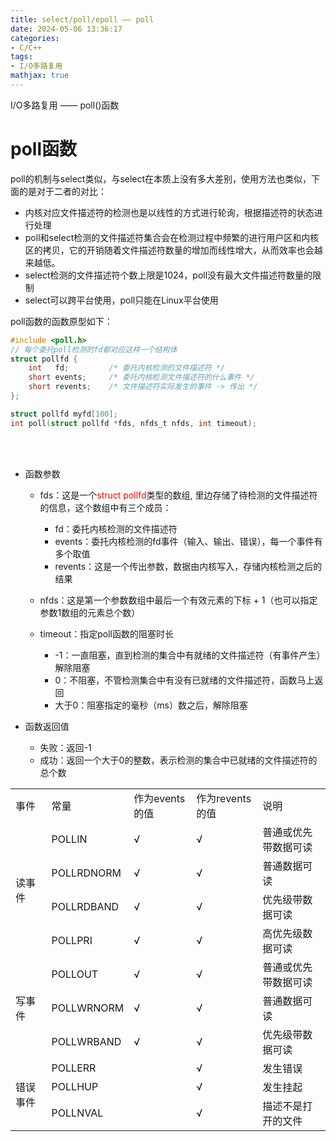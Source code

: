 ```yaml
---
title: select/poll/epoll —— poll
date: 2024-05-06 13:36:17
categories:
- C/C++
tags:
- I/O多路复用
mathjax: true
---
```

I/O多路复用 —— poll()函数
<!-- more -->

# poll函数

poll的机制与select类似，与select在本质上没有多大差别，使用方法也类似，下面的是对于二者的对比：

* 内核对应文件描述符的检测也是以线性的方式进行轮询，根据描述符的状态进行处理
* poll和select检测的文件描述符集合会在检测过程中频繁的进行用户区和内核区的拷贝，它的开销随着文件描述符数量的增加而线性增大，从而效率也会越来越低。
* select检测的文件描述符个数上限是1024，poll没有最大文件描述符数量的限制
* select可以跨平台使用，poll只能在Linux平台使用

poll函数的函数原型如下：

```C
#include <poll.h>
// 每个委托poll检测的fd都对应这样一个结构体
struct pollfd {
    int   fd;         /* 委托内核检测的文件描述符 */
    short events;     /* 委托内核检测文件描述符的什么事件 */
    short revents;    /* 文件描述符实际发生的事件 -> 传出 */
};

struct pollfd myfd[100];
int poll(struct pollfd *fds, nfds_t nfds, int timeout);
```

<table align="center"><tr>    <td>事件</td>    <td>常量</td>    <td>作为events的值</td>    <td>作为revents的值</td>    <td>说明</td></tr><tr>    <td rowspan="4">读事件</td>    <td>POLLIN</td>    <td>√</td>    <td>√</td>    <td>普通或优先带数据可读</td></tr><tr>    <td>POLLRDNORM</td>    <td>√</td>    <td>√</td>    <td>普通数据可读</td></tr><tr>    <td>POLLRDBAND</td>    <td>√</td>    <td>√</td>    <td>优先级带数据可读</td></tr><tr>    <td>POLLPRI</td>    <td>√</td>    <td>√</td>    <td>高优先级数据可读</td></tr><tr>    <td rowspan="3">写事件</td>    <td>POLLOUT</td>    <td>√</td>    <td>√</td>    <td>普通或优先带数据可读</td></tr><tr>    <td>POLLWRNORM</td>    <td>√</td>    <td>√</td>    <td>普通数据可读</td></tr><tr>    <td>POLLWRBAND</td>    <td>√</td>    <td>√</td>    <td>优先级带数据可读</td></tr><tr>    <td rowspan="3">错误事件</td>    <td>POLLERR</td>    <td> </td>    <td>√</td>    <td>发生错误</td></tr><tr>    <td>POLLHUP</td>    <td> </td>    <td>√</td>    <td>发生挂起</td></tr><tr>    <td>POLLNVAL</td>    <td> </td>    <td>√</td>    <td>描述不是打开的文件</td></tr>

*  函数参数

   * fds：这是一个<font color="red">struct pollfd</font>类型的数组, 里边存储了待检测的文件描述符的信息，这个数组中有三个成员：
     * fd：委托内核检测的文件描述符
     * events：委托内核检测的fd事件（输入、输出、错误），每一个事件有多个取值
     * revents：这是一个传出参数，数据由内核写入，存储内核检测之后的结果

   * nfds：这是第一个参数数组中最后一个有效元素的下标 + 1（也可以指定参数1数组的元素总个数）
   * timeout：指定poll函数的阻塞时长
     * -1：一直阻塞，直到检测的集合中有就绪的文件描述符（有事件产生）解除阻塞
     * 0：不阻塞，不管检测集合中有没有已就绪的文件描述符，函数马上返回
     * 大于0：阻塞指定的毫秒（ms）数之后，解除阻塞

*  函数返回值

   * 失败：返回-1
   * 成功：返回一个大于0的整数，表示检测的集合中已就绪的文件描述符的总个数






